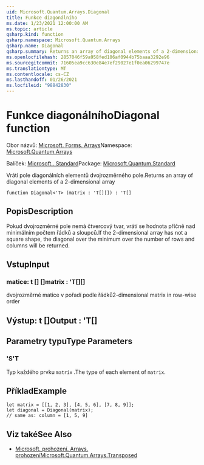 ```yaml
---
uid: Microsoft.Quantum.Arrays.Diagonal
title: Funkce diagonálního
ms.date: 1/23/2021 12:00:00 AM
ms.topic: article
qsharp.kind: function
qsharp.namespace: Microsoft.Quantum.Arrays
qsharp.name: Diagonal
qsharp.summary: Returns an array of diagonal elements of a 2-dimensional array
ms.openlocfilehash: 2857046f59a958fed106af0944b75baaa3292e96
ms.sourcegitcommit: 71605ea9cc630e84e7ef29027e1f0ea06299747e
ms.translationtype: MT
ms.contentlocale: cs-CZ
ms.lasthandoff: 01/26/2021
ms.locfileid: "98842830"
---
```

# <a name="diagonal-function"></a><span data-ttu-id="300eb-102">Funkce diagonálního</span><span class="sxs-lookup"><span data-stu-id="300eb-102">Diagonal function</span></span>

<span data-ttu-id="300eb-103">Obor názvů: [Microsoft. Forms. Arrays](xref:Microsoft.Quantum.Arrays)</span><span class="sxs-lookup"><span data-stu-id="300eb-103">Namespace: [Microsoft.Quantum.Arrays](xref:Microsoft.Quantum.Arrays)</span></span>

<span data-ttu-id="300eb-104">Balíček: [Microsoft.. Standard](https://nuget.org/packages/Microsoft.Quantum.Standard)</span><span class="sxs-lookup"><span data-stu-id="300eb-104">Package: [Microsoft.Quantum.Standard](https://nuget.org/packages/Microsoft.Quantum.Standard)</span></span>


<span data-ttu-id="300eb-105">Vrátí pole diagonálních elementů dvojrozměrného pole.</span><span class="sxs-lookup"><span data-stu-id="300eb-105">Returns an array of diagonal elements of a 2-dimensional array</span></span>

```qsharp
function Diagonal<'T> (matrix : 'T[][]) : 'T[]
```


## <a name="description"></a><span data-ttu-id="300eb-106">Popis</span><span class="sxs-lookup"><span data-stu-id="300eb-106">Description</span></span>

<span data-ttu-id="300eb-107">Pokud dvojrozměrné pole nemá čtvercový tvar, vrátí se hodnota příčně nad minimálním počtem řádků a sloupců.</span><span class="sxs-lookup"><span data-stu-id="300eb-107">If the 2-dimensional array has not a square shape, the diagonal over the minimum over the number of rows and columns will be returned.</span></span>

## <a name="input"></a><span data-ttu-id="300eb-108">Vstup</span><span class="sxs-lookup"><span data-stu-id="300eb-108">Input</span></span>

### <a name="matrix--t"></a><span data-ttu-id="300eb-109">matice: t [] []</span><span class="sxs-lookup"><span data-stu-id="300eb-109">matrix : 'T[][]</span></span>

<span data-ttu-id="300eb-110">dvojrozměrné matice v pořadí podle řádků</span><span class="sxs-lookup"><span data-stu-id="300eb-110">2-dimensional matrix in row-wise order</span></span>



## <a name="output--t"></a><span data-ttu-id="300eb-111">Výstup: t []</span><span class="sxs-lookup"><span data-stu-id="300eb-111">Output : 'T[]</span></span>



## <a name="type-parameters"></a><span data-ttu-id="300eb-112">Parametry typu</span><span class="sxs-lookup"><span data-stu-id="300eb-112">Type Parameters</span></span>

### <a name="t"></a><span data-ttu-id="300eb-113">'S</span><span class="sxs-lookup"><span data-stu-id="300eb-113">'T</span></span>

<span data-ttu-id="300eb-114">Typ každého prvku `matrix` .</span><span class="sxs-lookup"><span data-stu-id="300eb-114">The type of each element of `matrix`.</span></span>

## <a name="example"></a><span data-ttu-id="300eb-115">Příklad</span><span class="sxs-lookup"><span data-stu-id="300eb-115">Example</span></span>

```qsharp
let matrix = [[1, 2, 3], [4, 5, 6], [7, 8, 9]];
let diagonal = Diagonal(matrix);
// same as: column = [1, 5, 9]
```

## <a name="see-also"></a><span data-ttu-id="300eb-116">Viz také</span><span class="sxs-lookup"><span data-stu-id="300eb-116">See Also</span></span>

- [<span data-ttu-id="300eb-117">Microsoft. prohození. Arrays. prohození</span><span class="sxs-lookup"><span data-stu-id="300eb-117">Microsoft.Quantum.Arrays.Transposed</span></span>](xref:Microsoft.Quantum.Arrays.Transposed)